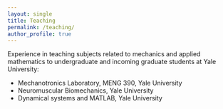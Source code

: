 ```yaml
---
layout: single
title: Teaching
permalink: /teaching/
author_profile: true
---
```


Experience in teaching subjects related to mechanics and applied mathematics to undergraduate and incoming graduate students at Yale University:  
- Mechanotronics Laboratory, MENG 390, Yale University 
- Neuromuscular Biomechanics, Yale University 
- Dynamical systems and MATLAB, Yale University 
